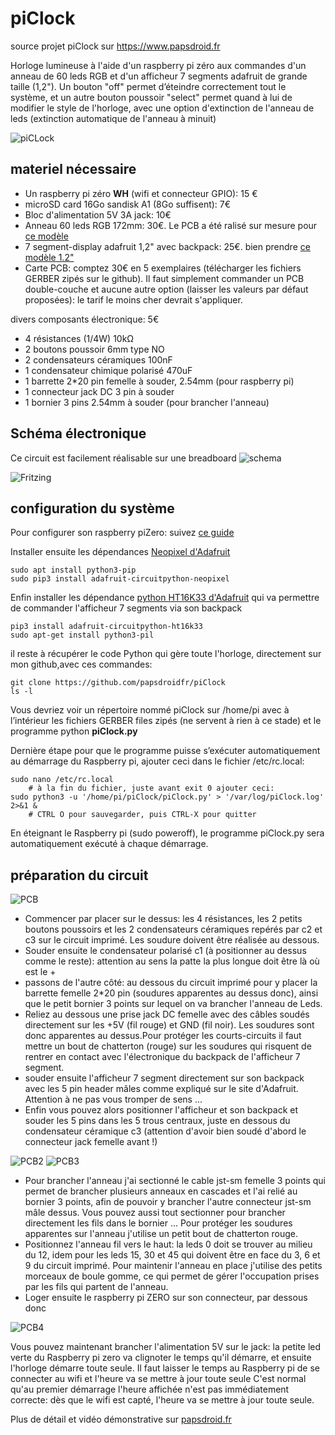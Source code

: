 # piClock
source projet piClock sur https://www.papsdroid.fr

Horloge lumineuse à l'aide d'un raspberry pi zéro aux commandes d'un anneau de 60 leds RGB et d'un afficheur 7 segments adafruit de grande taille (1,2"). Un bouton "off" permet d’éteindre correctement tout le système, et un autre bouton poussoir "select" permet quand à lui de modifier le style de l'horloge, avec une option d'extinction de l'anneau de leds (extinction automatique de l'anneau à minuit)

![piCLock](_docs/20200422_221658.jpg)


## materiel nécessaire

* Un raspberry pi zéro **WH** (wifi et connecteur GPIO): 15 €
* microSD card 16Go sandisk A1  (8Go suffisent): 7€
* Bloc d'alimentation 5V 3A jack: 10€
* Anneau 60 leds RGB 172mm: 30€. Le PCB a été ralisé sur mesure pour [ce modèle](https://www.amazon.fr/gp/product/B07PXDJV48/ref=ppx_yo_dt_b_asin_title_o09_s00?ie=UTF8&psc=1)
* 7 segment-display adafruit 1,2" avec backpack: 25€.  bien prendre [ce modèle 1.2"](https://www.amazon.fr/Adafruit-4-Digit-7-Segment-Display-Backpack/dp/B00XW2NSU2/ref=sr_1_2?__mk_fr_FR=%C3%85M%C3%85%C5%BD%C3%95%C3%91&dchild=1&keywords=Adafruit+1.2%22+4-Digit+7-Segment+Display+w%2FI2C+Backpack&qid=1587801674&s=computers&sr=1-2)
* Carte PCB: comptez 30€ en 5 exemplaires (télécharger les fichiers GERBER zipés sur le github). Il faut simplement commander un PCB double-couche et aucune autre option (laisser les valeurs par défaut proposées): le tarif le moins cher devrait s'appliquer.

divers composants électronique: 5€

* 4 résistances (1/4W) 10kΩ
* 2 boutons poussoir 6mm type NO
* 2 condensateurs céramiques 100nF
* 1 condensateur chimique polarisé 470uF
* 1 barrette 2*20 pin femelle à souder, 2.54mm (pour raspberry pi)
* 1 connecteur jack DC 3 pin à souder
* 1 bornier 3 pins 2.54mm à souder (pour brancher l'anneau)

## Schéma électronique
Ce circuit est facilement réalisable sur une breadboard
![schema](_docs/SchemaKicad.png)

![Fritzing](_docs/piClock_fritzing.png)


## configuration du système

Pour configurer son raspberry piZero: suivez [ce guide](https://www.papsdroid.fr/post/configurer-pizero)

Installer ensuite les dépendances [Neopixel d'Adafruit](https://learn.adafruit.com/adafruit-neopixel-uberguide/python-circuitpython)

```bach
sudo apt install python3-pip
sudo pip3 install adafruit-circuitpython-neopixel
```

Enfin installer les dépendance [python HT16K33 d'Adafruit](https://learn.adafruit.com/adafruit-led-backpack/python-wiring-and-setup-d74df15e-c55c-487a-acce-a905497ef9db)
qui va permettre de commander l'afficheur 7 segments via son backpack

```bach
pip3 install adafruit-circuitpython-ht16k33
sudo apt-get install python3-pil
```

il reste à récupérer le code Python qui gère toute l'horloge, directement sur mon github,avec ces commandes:

```bach
git clone https://github.com/papsdroidfr/piClock
ls -l
```

Vous devriez voir un répertoire nommé piClock sur /home/pi avec à l’intérieur les fichiers GERBER files zipés (ne servent à rien à ce stade) 
et le programme python **piClock.py**


Dernière étape pour que le programme puisse s’exécuter automatiquement au démarrage du Raspberry pi, ajouter ceci dans le fichier /etc/rc.local:

```bach
sudo nano /etc/rc.local
    # à la fin du fichier, juste avant exit 0 ajouter ceci:
sudo python3 -u '/home/pi/piClock/piClock.py' > '/var/log/piClock.log' 2>&1 &
    # CTRL O pour sauvegarder, puis CTRL-X pour quitter
```

En éteignant le Raspberry pi (sudo poweroff), le programme piClock.py sera automatiquement exécuté à chaque démarrage.


## préparation du circuit

![PCB](_docs/20200425_115141_web.jpg)

* Commencer par placer sur le dessus: les 4 résistances, les 2 petits boutons poussoirs et les 2 condensateurs céramiques repérés par c2 et c3 sur le circuit imprimé. Les soudure doivent être réalisée au dessous.
* Souder ensuite le condensateur polarisé c1 (à positionner au dessus comme le reste): attention au sens la patte la plus longue doit être là où est le +
* passons de l'autre côté: au dessous du circuit imprimé pour y placer la barrette femelle 2*20 pin (soudures apparentes au dessus donc), ainsi que le petit bornier 3 points sur lequel on va brancher l'anneau de Leds.
* Reliez au dessous une prise jack DC femelle avec des câbles soudés directement sur les +5V (fil rouge) et GND (fil noir). Les soudures sont donc apparentes au dessus.Pour protéger les courts-circuits il faut mettre un bout de chatterton (rouge) sur les soudures qui risquent de rentrer en contact avec l'électronique du backpack de l'afficheur 7 segment.
* souder ensuite l'afficheur 7 segment directement sur son backpack avec les 5 pin header mâles comme expliqué sur le site d'Adafruit. Attention à ne pas vous tromper de sens ...
* Enfin vous pouvez alors positionner l'afficheur et son backpack et souder les 5 pins dans les 5 trous centraux, juste en dessous du condensateur céramique c3 (attention d'avoir bien soudé d'abord le connecteur jack femelle avant !)

![PCB2](_docs/20200425_115207_web.jpg)
![PCB3](_docs/20200425_115240_web.jpg)

* Pour brancher l'anneau j'ai sectionné le cable jst-sm femelle 3 points qui permet de brancher plusieurs anneaux en cascades et l'ai relié au bornier 3 points, afin de pouvoir y brancher l'autre connecteur jst-sm mâle dessus. Vous pouvez aussi tout sectionner pour brancher directement les fils dans le bornier ... Pour protéger les soudures apparentes sur l'anneau j'utilise un petit bout de chatterton rouge.
* Positionnez l'anneau fil vers le haut: la leds 0 doit se trouver au milieu du 12, idem pour les leds 15, 30 et 45 qui doivent être en face du 3, 6 et 9 du circuit imprimé. Pour maintenir l'anneau en place j'utilise des petits morceaux de boule gomme, ce qui permet de gérer l'occupation prises par les fils qui partent de l'anneau.
* Loger ensuite le raspberry pi ZERO sur son connecteur, par dessous donc

![PCB4](_docs/20200425_120923_web.jpg)

Vous pouvez maintenant brancher l'alimentation 5V sur le jack: 
la petite led verte du Raspberry pi zero va clignoter le temps qu'il démarre, et ensuite l'horloge démarre toute seule. 
Il faut laisser le temps au Raspberry pi de se connecter au wifi et l'heure va se mettre à jour toute seule 
C'est normal qu'au premier démarrage l'heure affichée n'est pas immédiatement correcte: dès que le wifi est capté, l'heure va se mettre à jour toute seule.

Plus de détail et vidéo démonstrative sur [papsdroid.fr](https://www.papsdroid.fr/post/piclock)


